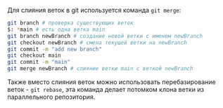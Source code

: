 Для слияния веток в git используется команда `git merge`:

```bash
git branch # проверка существующих веток
$: *main # есть одна ветка main
git branch newBranch # создание новой ветки с именем newBranch
git checkout newBranch # смена текущей ветки на newBranch
git commit -m "add new branch" 
git checkout main
git commit -m "main"
git merge newBranch # слияние ветки main с веткой newBranch
```

Также вместо слияния веток можно использовать перебазирование веток - `git rebase`, эта команда делает потомком клона ветки из параллельного репозитория.
